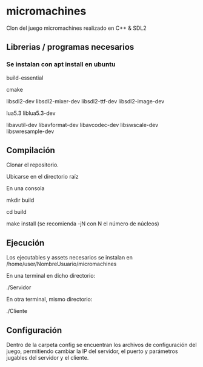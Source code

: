 # micromachines
Clon del juego micromachines realizado en C++ & SDL2

## Librerias / programas necesarios

### Se instalan con apt install en ubuntu

build-essential

cmake

libsdl2-dev libsdl2-mixer-dev libsdl2-ttf-dev libsdl2-image-dev

lua5.3 liblua5.3-dev

libavutil-dev libavformat-dev libavcodec-dev libswscale-dev libswresample-dev

## Compilación

Clonar el repositorio.

Ubicarse en el directorio raíz

En una consola

  mkdir build

  cd build

  make install (se recomienda -jN con N el número de núcleos)
  
## Ejecución
Los ejecutables y assets necesarios se instalan en /home/user/NombreUsuario/micromachines

En una terminal en dicho directorio:
  
  ./Servidor
  
En otra terminal, mismo directorio:
  
  ./Cliente
  
## Configuración
Dentro de la carpeta config se encuentran los archivos de configuración del juego, permitiendo cambiar la IP del servidor, el puerto y parámetros jugables del servidor y el cliente.
